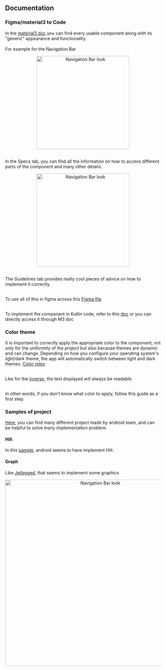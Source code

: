 ## Documentation
### Figma/material3 to Code

In the [material3 doc](https://m3.material.io/components) you can find every usable component along with its "generic" appearance and functionality.  
<br>For example for the Navigation Bar

<p align="center">
  <img src="https://github.com/swent-group10/polyfit/assets/56965385/0b48556f-92d3-482c-bb65-a397f368112a" alt="Navigation Bar look" width="300"       heights="200">
  </p>
<br>In the Specs tab, you can find all the information on how to access different parts of the component and many other details.

<p align="center">
<img src="https://github.com/swent-group10/polyfit/assets/56965385/1fc25c35-1cb3-42f1-ae0b-504771f0ed15" alt="Navigation Bar look" width="300" heights="200">
  </p>
   
<br>The Guidelines tab provides really cool pieces of advice on how to implement it correctly.

<br>To use all of this in figma access this <a href="https://www.figma.com/community/file/1035203688168086460" target="_blank">Figma file</a>

<br>To implement the componant in Kotlin code, refer to this [doc](https://developer.android.com/reference/kotlin/androidx/compose/material3/package-summary) or you can directly access it through M3 doc 

### Color theme
It is important to correctly apply the appropriate color to the component, not only for the uniformity of the project but also because themes are dynamic and can change. Depending on how you configure your operating system's light/dark theme, the app will automatically switch between light and dark themes. [Color roles](https://m3.material.io/styles/color/roles)

<br> Like for the [inverse](https://m3.material.io/styles/color/roles#7fc6b47e-db22-4e98-8359-7649a099e4a1), the text displayed will always be readable.

<br> In other words, if you don't know what color to apply, follow this guide as a first step.

### Samples of project
<a href="https://github.com/android/compose-samples" target="_blank">Here</a>, you can find many different project made by android team, and can be helpful to solve many implementation problem.
#### Hilt
In this [sample](https://github.com/android/compose-samples/tree/main/Crane), android seems to have implement Hilt.
#### Graph
Like [Jetlagged](https://github.com/android/compose-samples/tree/main/JetLagged), that seems to implement some graphics



<p align="center">
<img src="https://github.com/swent-group10/polyfit/assets/56965385/de1b802f-42e7-442f-b978-b7f8aeeb98d1" alt="Navigation Bar look" width="600" heights="1200">
  </p>

